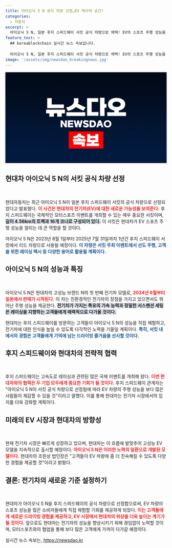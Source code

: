 ```yaml
---
title: 아이오닉 5 N 공식 차량 선정…EV 역사적 순간!
categories:
  - 자동차
excerpt: >
  아이오닉 5 N, 일본 후지 스피드웨이 서킷 공식 차량으로 채택! EV의 스포츠 주행 성능을 생생하게 경험할 기회가 열렸다. 현대차는 전 세계 모터스포츠 팬들에게 전기차의 매력을 선보인다.
feature_text: >
  ## koreablockchain 실시간 뉴스 속보입니다.

  아이오닉 5 N, 일본 후지 스피드웨이 서킷 공식 차량으로 채택! EV의 스포츠 주행 성능을 생생하게 경험할 기회가 열렸다. 현대차는 전 세계 모터스포츠 팬들에게 전기차의 매력을 선보인다.
image: '/assets/img/newsdao_breakingnews.jpg'
---
```


<p><img src="/assets/img/newsdao_breakingnews.jpg" alt="koreablockchain 속보" /></p>

<h2 data-ke-size="size26">현대차 아이오닉 5 N의 서킷 공식 차량 선정</h2>

<p data-ke-size="size16">&nbsp;</p>

<p>현대자동차는 최근 아이오닉 5 N이 일본 후지 스피드웨이 서킷의 공식 차량으로 선정되었다고 발표했다. <b><span style="color: #ee2323;">이 사건은 현대차의 전기차(EV)에 대한 새로운 가능성을 보여준다.</span></b> 후지 스피드웨이는 국제적인 모터스포츠 이벤트를 개최할 수 있는 매우 중요한 서킷이며, <b><span style="background-color: #21538527;">길이 4.56km의 트랙과 16개 코너로 구성되어 있다.</span></b> 이 서킷은 현대차가 EV 스포츠 주행 성능을 알리는 데 큰 역할을 할 것이다.</p>

<p>아이오닉 5 N은 2023년 8월 1일부터 2025년 7월 31일까지 1년간 후지 스피드웨이 서킷에서 리드 차량으로 사용될 예정이다. <b><span style="color: #1a5490;">이 차량은 서킷 주최 이벤트에서 선도 주행, 고객을 위한 레이싱 택시 등 다양한 용어로 활용될 계획이다.</span></b></p>

<h2 data-ke-size="size26">아이오닉 5 N의 성능과 특징</h2>

<p data-ke-size="size16">&nbsp;</p>

<p>아이오닉 5 N은 현대차의 고성능 브랜드 N의 첫 번째 전기차 모델로, <b><span style="color: #ee2323;">2024년 6월부터 일본에서 판매가 시작된다.</span></b> 이 차는 친환경적인 전기차의 장점을 가지고 있으면서도 뛰어난 주행 성능을 제공한다. <b><span style="background-color: #21538527;">전기차가 가지는 특유의 가속 능력과 정밀한 서스펜션 세팅은 레이싱을 지향하는 고객들에게 매력적으로 다가올 것이다.</span></b></p>

<p>현대차는 후지 스피드웨이를 방문하는 고객들이 아이오닉 5 N의 성능을 직접 체험하고, 전기차에 대한 인식을 높일 수 있도록 다각적인 노력을 기울일 계획이다. <b><span style="color: #1a5490;">특히, 서킷 내에서의 경험은 고객들에게 기억에 남는 드라이빙 즐거움을 선사할 것이다.</span></b></p>

<h2 data-ke-size="size26">후지 스피드웨이와 현대차의 전략적 협력</h2>

<p data-ke-size="size16">&nbsp;</p>

<p>후지 스피드웨이는 고속도로 레이싱과 관련된 많은 국제 이벤트를 개최해 왔다. <b><span style="color: #ee2323;">이번 현대차와의 협력은 두 기업 모두에게 중요한 기회가 될 것이다.</span></b> 후지 스피드웨이 관계자는 "아이오닉 5 N이 서킷 공식 차량으로 선정됨에 따라 EV 차량의 주행 성능을 보다 많은 사람들이 체감할 수 있을 것"이라고 말했다. 이를 통해 현대차는 전기차 시장에서의 입지를 더욱 강화할 계획이다.</p>

<h2 data-ke-size="size26">미래의 EV 시장과 현대차의 방향성</h2>

<p data-ke-size="size16">&nbsp;</p>

<p>현재 전기차 시장은 빠르게 성장하고 있으며, 현대차는 이 흐름에 발맞추어 고성능 EV 모델을 지속적으로 출시할 예정이다. <b><span style="color: #ee2323;">아이오닉 5 N은 이러한 노력의 일환으로 개발된 모델이다.</span></b> 현대차의 조원상 법인장은 "고객들이 EV 차량에 좀 더 친숙해질 수 있도록 다양한 경험을 제공할 것"이라고 밝혔다.</p>

<h2 data-ke-size="size26">결론: 전기차의 새로운 기준 설정하기</h2>

<p data-ke-size="size16">&nbsp;</p>

<p>현대차가 아이오닉 5 N을 후지 스피드웨이의 공식 차량으로 선정함으로써, EV 차량의 스포츠 성능을 많은 소비자들에게 직접 체험할 기회를 제공하게 되었다. <b><span style="color: #ee2323;">이는 고객들에게 새로운 드라이빙 경험을 제공하고, EV 시장에서 현대차의 위상을 더욱 높이는 계기가 될 것이다.</span></b> 앞으로도 현대차는 전기차의 성능을 향상시키기 위해 끊임없이 노력할 것이며, 모터스포츠와의 협업을 통해 보다 많은 고객에게 가까이 다가갈 예정이다.</p>
실시간 뉴스 속보는, <a href="https://newsdao.kr" rel="dofollow">https://newsdao.kr</a>


